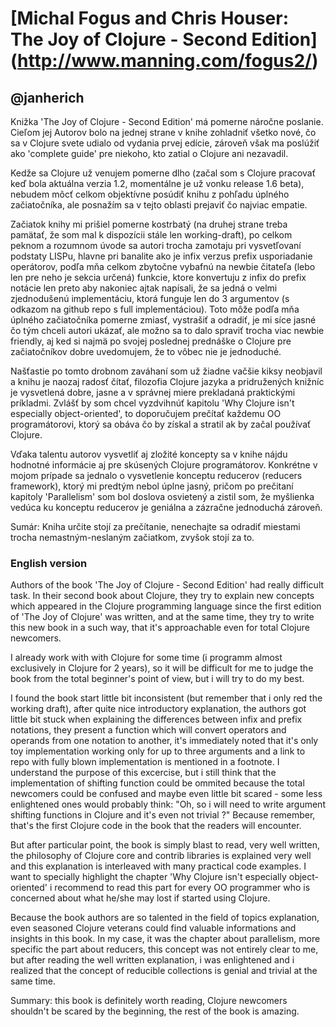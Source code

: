 [Michal Fogus and Chris Houser: The Joy of Clojure - Second Edition] (http://www.manning.com/fogus2/)
=====================================================================================================

@janherich
----------

Knižka 'The Joy of Clojure - Second Edition' má pomerne náročne poslanie. Cieľom jej Autorov bolo na jednej strane v knihe zohladniť všetko nové,
čo sa v Clojure svete udialo od vydania prvej edície, zároveň však ma poslúžiť ako 'complete guide' pre niekoho, kto zatial o Clojure ani nezavadil.

Kedže sa Clojure už venujem pomerne dlho (začal som s Clojure pracovať keď bola aktuálna verzia 1.2, momentálne je už vonku release 1.6 beta), nebudem
môcť celkom objektívne posúdiť knihu z pohľadu úplného začiatočníka, ale posnažím sa v tejto oblasti prejaviť čo najviac empatie.

Začiatok knihy mi prišiel pomerne kostrbatý (na druhej strane treba pamätať, že som mal k dispozícii stále len working-draft), po celkom peknom a
rozumnom úvode sa autori trocha zamotaju pri vysvetľovaní podstaty LISPu, hlavne pri banalite ako je infix verzus prefix usporiadanie operátorov, podľa
mňa celkom zbytočne vybafnú na newbie čitateľa (lebo len pre neho je sekcia určená) funkcie, ktore konvertuju z infix do prefix notácie len preto aby
nakoniec ajtak napísali, že sa jedná o velmi zjednodušenú implementáciu, ktorá funguje len do 3 argumentov (s odkazom na github repo s full implementáciou).
Toto môže podľa mňa úplného začiatočníka pomerne zmiasť, vystrašiť a odradiť, je mi síce jasné čo tým chceli autori ukázať, ale možno sa to dalo spraviť
trocha viac newbie friendly, aj ked si najmä po svojej poslednej prednáške o Clojure pre začiatočníkov dobre uvedomujem, že to vôbec nie je jednoduché.

Našťastie po tomto drobnom zaváhaní som už žiadne vačšie kiksy neobjavil a knihu je naozaj radosť čítať, filozofia Clojure jazyka a pridružených knižníc
je vysvetlená dobre, jasne a v správnej miere prekladaná praktickými príkladmi. Zvlášť by som chcel vyzdvihnúť kapitolu 'Why Clojure isn't especially object-oriented',
to doporučujem prečítať každemu OO programátorovi, ktorý sa obáva čo by získal a stratil ak by začal používať Clojure.

Vďaka talentu autorov vysvetliť aj zložité koncepty sa v knihe nájdu hodnotné informácie aj pre skúsených Clojure programátorov. Konkrétne v mojom prípade
sa jednalo o vysvetlenie konceptu reducerov (reducers framework), ktorý mi predtým nebol úplne jasný, pričom po prečitaní kapitoly 'Parallelism' som bol
doslova osvietený a zistil som, že myšlienka vedúca ku konceptu reducerov je geniálna a zázračne jednoduchá zároveň.

Sumár: Kniha určite stojí za prečítanie, nenechajte sa odradiť miestami trocha nemastným-neslaným začiatkom, zvyšok stojí za to.

### English version

Authors of the book 'The Joy of Clojure - Second Edition' had really difficult task. In their second book about Clojure, they try to explain new concepts which appeared
in the Clojure programming language since the first edition of 'The Joy of Clojure' was written, and at the same time, they try to write this new book in a such way, that
it's approachable even for total Clojure newcomers.

I already work with with Clojure for some time (i programm almost exclusively in Clojure for 2 years), so it will be difficult for me to judge the book from the total
beginner's point of view, but i will try to do my best.

I found the book start little bit inconsistent (but remember that i only red the working draft), after quite nice introductory explanation, the authors got little bit
stuck when explaining the differences between infix and prefix notations, they present a function which will convert operators and operands from one notation to another,
it's immediately noted that it's only toy implementation working only for up to three arguments and a link to repo with fully blown implementation is mentioned in a
footnote. I understand the purpose of this excercise, but i still think that the implementation of shifting function could be ommited because the total newcomers could be
confused and maybe even little bit scared - some less enlightened ones would probably think: "Oh, so i will need to write argument shifting functions in Clojure and it's
even not trivial ?" Because remember, that's the first Clojure code in the book that the readers will encounter.

But after particular point, the book is simply blast to read, very well written, the philosophy of Clojure core and contrib libraries is explained very well and this
explanation is interleaved with many practical code examples. I want to specially highlight the chapter 'Why Clojure isn't especially object-oriented' i recommend to
read this part for every OO programmer who is concerned about what he/she may lost if started using Clojure.

Because the book authors are so talented in the field of topics explanation, even seasoned Clojure veterans could find valuable informations and insights in this book.
In my case, it was the chapter about parallelism, more specific the part about reducers, this concept was not entirely clear to me, but after reading the well written
explanation, i was enlightened and i realized that the concept of reducible collections is genial and trivial at the same time.

Summary: this book is definitely worth reading, Clojure newcomers shouldn't be scared by the beginning, the rest of the book is amazing.
